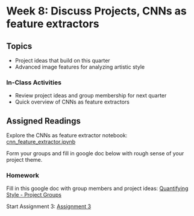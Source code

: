 # Week 8: Discuss Projects, CNNs as feature extractors

## Topics

* Project ideas that build on this quarter
* Advanced image features for analyzing artistic style

### In-Class Activities

* Review project ideas and group membership for next quarter
* Quick overview of CNNs as feature extractors

## Assigned Readings

Explore the CNNs as feature extractor notebook: [cnn_feature_extractor.ipynb](/notebooks/cnn_feature_extractor.ipynb)

Form your groups and fill in google doc below with rough sense of your project theme.

### Homework

Fill in this google doc with group members and project ideas: [Quantifying Style - Project Groups](https://docs.google.com/document/d/18bA3EgYYvvWSwJ-Gb_ZGPogUeapOxyq0qWQstSRscGw/edit?usp=sharing)

Start Assignment 3: [Assignment 3](assignments/assignment-3.md)
